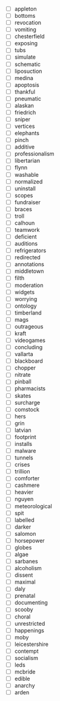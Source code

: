 - [ ] appleton
- [ ] bottoms
- [ ] revocation
- [ ] vomiting
- [ ] chesterfield
- [ ] exposing
- [ ] tubs
- [ ] simulate
- [ ] schematic
- [ ] liposuction
- [ ] medina
- [ ] apoptosis
- [ ] thankful
- [ ] pneumatic
- [ ] alaskan
- [ ] friedrich
- [ ] sniper
- [ ] vertices
- [ ] elephants
- [ ] pinch
- [ ] additive
- [ ] professionalism
- [ ] libertarian
- [ ] flynn
- [ ] washable
- [ ] normalized
- [ ] uninstall
- [ ] scopes
- [ ] fundraiser
- [ ] braces
- [ ] troll
- [ ] calhoun
- [ ] teamwork
- [ ] deficient
- [ ] auditions
- [ ] refrigerators
- [ ] redirected
- [ ] annotations
- [ ] middletown
- [ ] filth
- [ ] moderation
- [ ] widgets
- [ ] worrying
- [ ] ontology
- [ ] timberland
- [ ] mags
- [ ] outrageous
- [ ] kraft
- [ ] videogames
- [ ] concluding
- [ ] vallarta
- [ ] blackboard
- [ ] chopper
- [ ] nitrate
- [ ] pinball
- [ ] pharmacists
- [ ] skates
- [ ] surcharge
- [ ] comstock
- [ ] hers
- [ ] grin
- [ ] latvian
- [ ] footprint
- [ ] installs
- [ ] malware
- [ ] tunnels
- [ ] crises
- [ ] trillion
- [ ] comforter
- [ ] cashmere
- [ ] heavier
- [ ] nguyen
- [ ] meteorological
- [ ] spit
- [ ] labelled
- [ ] darker
- [ ] salomon
- [ ] horsepower
- [ ] globes
- [ ] algae
- [ ] sarbanes
- [ ] alcoholism
- [ ] dissent
- [ ] maximal
- [ ] daly
- [ ] prenatal
- [ ] documenting
- [ ] scooby
- [ ] choral
- [ ] unrestricted
- [ ] happenings
- [ ] moby
- [ ] leicestershire
- [ ] contempt
- [ ] socialism
- [ ] leds
- [ ] mcbride
- [ ] edible
- [ ] anarchy
- [ ] arden
